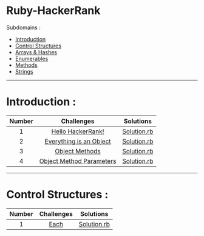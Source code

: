 # Ruby-HackerRank

Subdomains :
- [Introduction](https://www.hackerrank.com/domains/ruby?filters%5Bsubdomains%5D%5B%5D=ruby-tutorials)
- [Control Structures](https://www.hackerrank.com/domains/ruby?filters%5Bsubdomains%5D%5B%5D=control-structures)
- [Arrays & Hashes](https://www.hackerrank.com/domains/ruby?filters%5Bsubdomains%5D%5B%5D=ruby-arrays)
- [Enumerables](https://www.hackerrank.com/domains/ruby?filters%5Bsubdomains%5D%5B%5D=ruby-enumerables)
- [Methods](https://www.hackerrank.com/domains/ruby?filters%5Bsubdomains%5D%5B%5D=ruby-methods)
- [Strings](https://www.hackerrank.com/domains/ruby?filters%5Bsubdomains%5D%5B%5D=ruby-strings)

---

# Introduction :

|                 Number                 |                                                             Challenges                                                              |                      Solutions                       |
| :------------------------------------: | :---------------------------------------------------------------------------------------------------------------------------------: | :--------------------------------------------------: |
|                   1                    |                [Hello HackerRank!](https://www.hackerrank.com/challenges/ruby-hello-world/problem?isFullScreen=true)                | [Solution.rb](./Introduction/hello.rb) |
|                   2                    |  [Everything is an Object](https://www.hackerrank.com/challenges/ruby-tutorial-everything-is-an-object/problem?isFullScreen=true)   |  [Solution.rb](./Introduction/everything_object.rb)  |
|                   3                    |           [Object Methods](https://www.hackerrank.com/challenges/ruby-tutorial-object-methods/problem?isFullScreen=true)            |   [Solution.rb](./Introduction/object_methods.rb)    |
|                   4                    | [Object Method Parameters](https://www.hackerrank.com/challenges/ruby-tutorials-object-method-parameters/problem?isFullScreen=true) | [Solution.rb](./Introduction/object_method_param.rb) |

---

# Control Structures :

| Number |                                         Challenges                                         |                  Solutions                  |
| :----: | :----------------------------------------------------------------------------------------: | :-----------------------------------------: |
|   1    | [Each](https://www.hackerrank.com/challenges/ruby-tutorial-each/problem?isFullScreen=true) | [Solution.rb](./Control_Structures/each.rb) |
